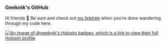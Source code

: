 ### Geeknik's GitHub

Hi friends 👋 Be sure and check out [my linktree](https://linktr.ee/geeknik) when you're done wandering through my code here.

[![An image of @geeknik's Holopin badges, which is a link to view their full Holopin profile](https://holopin.me/geeknik)](https://holopin.io/@geeknik)

<!--
**geeknik/geeknik** is a ✨ _special_ ✨ repository because its `README.md` (this file) appears on your GitHub profile.

Here are some ideas to get you started:

- 🔭 I’m currently working on ...
- 🌱 I’m currently learning ...
- 👯 I’m looking to collaborate on ...
- 🤔 I’m looking for help with ...
- 💬 Ask me about ...
- 📫 How to reach me: ...
- 😄 Pronouns: ...
- ⚡ Fun fact: ...
-->
